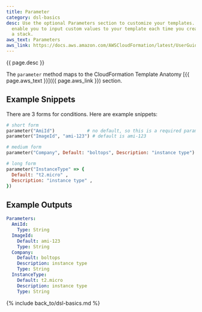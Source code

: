 ```yaml
---
title: Parameter
category: dsl-basics
desc: Use the optional Parameters section to customize your templates. Parameters
  enable you to input custom values to your template each time you create or update
  a stack.
aws_text: Parameters
aws_link: https://docs.aws.amazon.com/AWSCloudFormation/latest/UserGuide/parameters-section-structure.html
---
```


{{ page.desc }}

The `parameter` method maps to the CloudFormation Template Anatomy [{{ page.aws_text }}]({{ page.aws_link }}) section.

## Example Snippets

There are 3 forms for conditions.  Here are example snippets:

```ruby
# short form
parameter("AmiId")            # no default, so this is a required parameter
parameter("ImageId", "ami-123") # default is ami-123

# medium form
parameter("Company", Default: "boltops", Description: "instance type")

# long form
parameter("InstanceType" => {
  Default: "t2.micro" ,
  Description: "instance type" ,
})
```

## Example Outputs

```yaml
Parameters:
  AmiId:
    Type: String
  ImageId:
    Default: ami-123
    Type: String
  Company:
    Default: boltops
    Description: instance type
    Type: String
  InstanceType:
    Default: t2.micro
    Description: instance type
    Type: String
```

{% include back_to/dsl-basics.md %}


